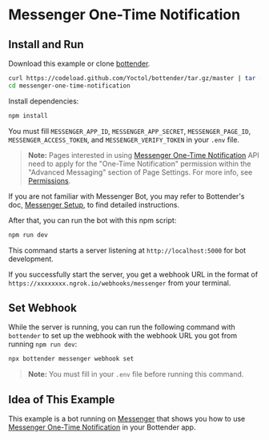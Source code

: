 
# Messenger One-Time Notification

## Install and Run

Download this example or clone [bottender](https://github.com/Yoctol/bottender).

```sh
curl https://codeload.github.com/Yoctol/bottender/tar.gz/master | tar -xz --strip=2 bottender-master/examples/messenger-one-time-notification
cd messenger-one-time-notification
```

Install dependencies:

```sh
npm install
```

You must fill `MESSENGER_APP_ID`, `MESSENGER_APP_SECRET`, `MESSENGER_PAGE_ID`, `MESSENGER_ACCESS_TOKEN`, and `MESSENGER_VERIFY_TOKEN` in your `.env` file.

> **Note:** Pages interested in using [Messenger One-Time Notification](https://developers.facebook.com/docs/messenger-platform/send-messages/one-time-notification/) API need to apply for the "One-Time Notification" permission within the "Advanced Messaging" section of Page Settings. For more info, see [Permissions](https://developers.facebook.com/docs/messenger-platform/send-messages/one-time-notification#permissions).

If you are not familiar with Messenger Bot, you may refer to Bottender's doc, [Messenger Setup](https://bottender.js.org/docs/channel-messenger-setup), to find detailed instructions.

After that, you can run the bot with this npm script:

```sh
npm run dev
```

This command starts a server listening at `http://localhost:5000` for bot development.

If you successfully start the server, you get a webhook URL in the format of `https://xxxxxxxx.ngrok.io/webhooks/messenger` from your terminal.

## Set Webhook

While the server is running, you can run the following command with `bottender` to set up the webhook with the webhook URL you got from running `npm run dev`:

```sh
npx bottender messenger webhook set
```

> **Note:** You must fill in your `.env` file before running this command.

## Idea of This Example

This example is a bot running on [Messenger](https://www.messenger.com/) that shows you how to use [Messenger One-Time Notification](https://developers.facebook.com/docs/messenger-platform/send-messages/one-time-notification/) in your Bottender app.